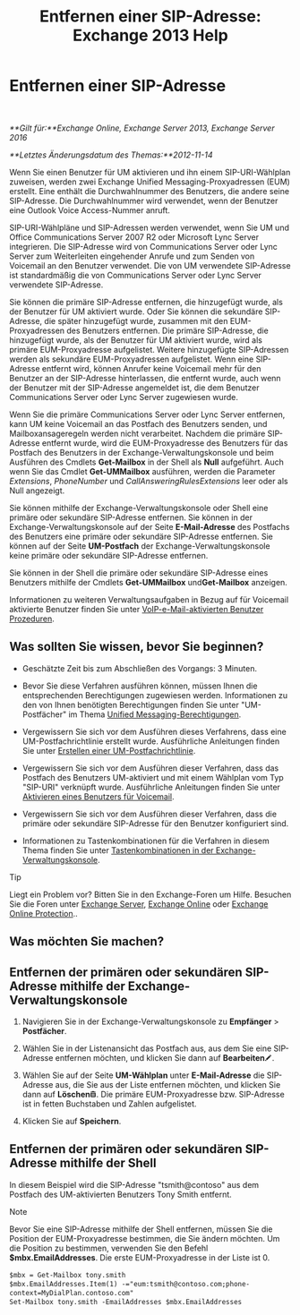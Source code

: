 ﻿---
title: 'Entfernen einer SIP-Adresse: Exchange 2013 Help'
TOCTitle: Entfernen einer SIP-Adresse
ms:assetid: eaaff0b0-7d85-4845-a7b8-ac22b42bc415
ms:mtpsurl: https://technet.microsoft.com/de-de/library/JJ662761(v=EXCHG.150)
ms:contentKeyID: 50554935
ms.date: 04/24/2018
mtps_version: v=EXCHG.150
ms.translationtype: HT
---

# Entfernen einer SIP-Adresse

 

_**Gilt für:**Exchange Online, Exchange Server 2013, Exchange Server 2016_

_**Letztes Änderungsdatum des Themas:**2012-11-14_

Wenn Sie einen Benutzer für UM aktivieren und ihn einem SIP-URI-Wählplan zuweisen, werden zwei Exchange Unified Messaging-Proxyadressen (EUM) erstellt. Eine enthält die Durchwahlnummer des Benutzers, die andere seine SIP-Adresse. Die Durchwahlnummer wird verwendet, wenn der Benutzer eine Outlook Voice Access-Nummer anruft.

SIP-URI-Wählpläne und SIP-Adressen werden verwendet, wenn Sie UM und Office Communications Server 2007 R2 oder Microsoft Lync Server integrieren. Die SIP-Adresse wird von Communications Server oder Lync Server zum Weiterleiten eingehender Anrufe und zum Senden von Voicemail an den Benutzer verwendet. Die von UM verwendete SIP-Adresse ist standardmäßig die von Communications Server oder Lync Server verwendete SIP-Adresse.

Sie können die primäre SIP-Adresse entfernen, die hinzugefügt wurde, als der Benutzer für UM aktiviert wurde. Oder Sie können die sekundäre SIP-Adresse, die später hinzugefügt wurde, zusammen mit den EUM-Proxyadressen des Benutzers entfernen. Die primäre SIP-Adresse, die hinzugefügt wurde, als der Benutzer für UM aktiviert wurde, wird als primäre EUM-Proxyadresse aufgelistet. Weitere hinzugefügte SIP-Adressen werden als sekundäre EUM-Proxyadressen aufgelistet. Wenn eine SIP-Adresse entfernt wird, können Anrufer keine Voicemail mehr für den Benutzer an der SIP-Adresse hinterlassen, die entfernt wurde, auch wenn der Benutzer mit der SIP-Adresse angemeldet ist, die dem Benutzer Communications Server oder Lync Server zugewiesen wurde.

Wenn Sie die primäre Communications Server oder Lync Server entfernen, kann UM keine Voicemail an das Postfach des Benutzers senden, und Mailboxansageregeln werden nicht verarbeitet. Nachdem die primäre SIP-Adresse entfernt wurde, wird die EUM-Proxyadresse des Benutzers für das Postfach des Benutzers in der Exchange-Verwaltungskonsole und beim Ausführen des Cmdlets **Get-Mailbox** in der Shell als **Null** aufgeführt. Auch wenn Sie das Cmdlet **Get-UMMailbox** ausführen, werden die Parameter *Extensions*, *PhoneNumber* und *CallAnsweringRulesExtensions* leer oder als Null angezeigt.

Sie können mithilfe der Exchange-Verwaltungskonsole oder Shell eine primäre oder sekundäre SIP-Adresse entfernen. Sie können in der Exchange-Verwaltungskonsole auf der Seite **E-Mail-Adresse** des Postfachs des Benutzers eine primäre oder sekundäre SIP-Adresse entfernen. Sie können auf der Seite **UM-Postfach** der Exchange-Verwaltungskonsole keine primäre oder sekundäre SIP-Adresse entfernen.

Sie können in der Shell die primäre oder sekundäre SIP-Adresse eines Benutzers mithilfe der Cmdlets **Get-UMMailbox** und**Get-Mailbox** anzeigen.

Informationen zu weiteren Verwaltungsaufgaben in Bezug auf für Voicemail aktivierte Benutzer finden Sie unter [VoIP-e-Mail-aktivierten Benutzer Prozeduren](voice-mail-enabled-user-procedures-exchange-2013-help.md).

## Was sollten Sie wissen, bevor Sie beginnen?

  - Geschätzte Zeit bis zum Abschließen des Vorgangs: 3 Minuten.

  - Bevor Sie diese Verfahren ausführen können, müssen Ihnen die entsprechenden Berechtigungen zugewiesen werden. Informationen zu den von Ihnen benötigten Berechtigungen finden Sie unter "UM-Postfächer" im Thema [Unified Messaging-Berechtigungen](unified-messaging-permissions-exchange-2013-help.md).

  - Vergewissern Sie sich vor dem Ausführen dieses Verfahrens, dass eine UM-Postfachrichtlinie erstellt wurde. Ausführliche Anleitungen finden Sie unter [Erstellen einer UM-Postfachrichtlinie](create-a-um-mailbox-policy-exchange-2013-help.md).

  - Vergewissern Sie sich vor dem Ausführen dieser Verfahren, dass das Postfach des Benutzers UM-aktiviert und mit einem Wählplan vom Typ "SIP-URI" verknüpft wurde. Ausführliche Anleitungen finden Sie unter [Aktivieren eines Benutzers für Voicemail](enable-a-user-for-voice-mail-exchange-2013-help.md).

  - Vergewissern Sie sich vor dem Ausführen dieser Verfahren, dass die primäre oder sekundäre SIP-Adresse für den Benutzer konfiguriert sind.

  - Informationen zu Tastenkombinationen für die Verfahren in diesem Thema finden Sie unter [Tastenkombinationen in der Exchange-Verwaltungskonsole](keyboard-shortcuts-in-the-exchange-admin-center-exchange-online-protection-help.md).


> [!TIP]
> Liegt ein Problem vor? Bitten Sie in den Exchange-Foren um Hilfe. Besuchen Sie die Foren unter <A href="https://go.microsoft.com/fwlink/p/?linkid=60612">Exchange Server</A>, <A href="https://go.microsoft.com/fwlink/p/?linkid=267542">Exchange Online</A> oder <A href="https://go.microsoft.com/fwlink/p/?linkid=285351">Exchange Online Protection</A>..



## Was möchten Sie machen?

## Entfernen der primären oder sekundären SIP-Adresse mithilfe der Exchange-Verwaltungskonsole

1.  Navigieren Sie in der Exchange-Verwaltungskonsole zu **Empfänger** \> **Postfächer**.

2.  Wählen Sie in der Listenansicht das Postfach aus, aus dem Sie eine SIP-Adresse entfernen möchten, und klicken Sie dann auf **Bearbeiten**![Bearbeitungssymbol](images/Bb124582.6f53ccb2-1f13-4c02-bea0-30690e6ea71d(EXCHG.150).gif "Bearbeitungssymbol").

3.  Wählen Sie auf der Seite **UM-Wählplan** unter **E-Mail-Adresse** die SIP-Adresse aus, die Sie aus der Liste entfernen möchten, und klicken Sie dann auf **Löschen**![Löschen (Symbol)](images/JJ657511.14f639f6-61e8-4418-bbfb-0db14de9d2f5(EXCHG.150).gif "Löschen (Symbol)"). Die primäre EUM-Proxyadresse bzw. SIP-Adresse ist in fetten Buchstaben und Zahlen aufgelistet.

4.  Klicken Sie auf **Speichern**.

## Entfernen der primären oder sekundären SIP-Adresse mithilfe der Shell

In diesem Beispiel wird die SIP-Adresse "tsmith@contoso" aus dem Postfach des UM-aktivierten Benutzers Tony Smith entfernt.


> [!NOTE]
> Bevor Sie eine SIP-Adresse mithilfe der Shell entfernen, müssen Sie die Position der EUM-Proxyadresse bestimmen, die Sie ändern möchten. Um die Position zu bestimmen, verwenden Sie den Befehl <STRONG>$mbx.EmailAddresses</STRONG>. Die erste EUM-Proxyadresse in der Liste ist 0.



    $mbx = Get-Mailbox tony.smith
    $mbx.EmailAddresses.Item(1) -="eum:tsmith@contoso.com;phone-context=MyDialPlan.contoso.com"
    Set-Mailbox tony.smith -EmailAddresses $mbx.EmailAddresses


